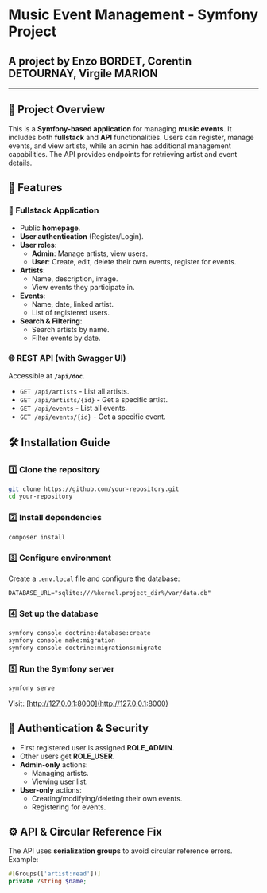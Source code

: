 # Music Event Management - Symfony Project
## A project by Enzo BORDET, Corentin DETOURNAY, Virgile MARION

---

## 📌 Project Overview
This is a **Symfony-based application** for managing **music events**. It includes both **fullstack** and **API** functionalities. Users can register, manage events, and view artists, while an admin has additional management capabilities. The API provides endpoints for retrieving artist and event details.

## 🚀 Features
### 🎵 Fullstack Application
- Public **homepage**.
- **User authentication** (Register/Login).
- **User roles**:
  - **Admin**: Manage artists, view users.
  - **User**: Create, edit, delete their own events, register for events.
- **Artists**:
  - Name, description, image.
  - View events they participate in.
- **Events**:
  - Name, date, linked artist.
  - List of registered users.
- **Search & Filtering**:
  - Search artists by name.
  - Filter events by date.

### 🌐 REST API (with Swagger UI)
Accessible at **`/api/doc`**.
- `GET /api/artists` - List all artists.
- `GET /api/artists/{id}` - Get a specific artist.
- `GET /api/events` - List all events.
- `GET /api/events/{id}` - Get a specific event.

## 🛠️ Installation Guide
### **1️⃣ Clone the repository**
```sh
git clone https://github.com/your-repository.git
cd your-repository
```

### **2️⃣ Install dependencies**
```sh
composer install
```

### **3️⃣ Configure environment**
Create a `.env.local` file and configure the database:
```env
DATABASE_URL="sqlite:///%kernel.project_dir%/var/data.db"
```

### **4️⃣ Set up the database**
```sh
symfony console doctrine:database:create
symfony console make:migration
symfony console doctrine:migrations:migrate
```

### **5️⃣ Run the Symfony server**
```sh
symfony serve
```
Visit: [http://127.0.0.1:8000](http://127.0.0.1:8000)


## 🔐 Authentication & Security
- First registered user is assigned **ROLE_ADMIN**.
- Other users get **ROLE_USER**.
- **Admin-only** actions:
  - Managing artists.
  - Viewing user list.
- **User-only** actions:
  - Creating/modifying/deleting their own events.
  - Registering for events.

## ⚙️ API & Circular Reference Fix
The API uses **serialization groups** to avoid circular reference errors. Example:
```php
#[Groups(['artist:read'])]
private ?string $name;
```
